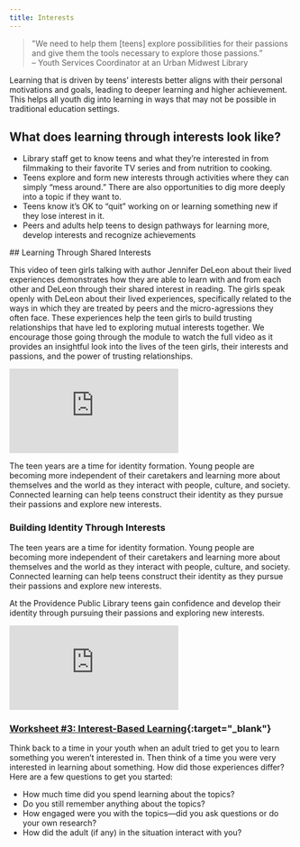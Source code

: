 ```yaml
---
title: Interests
---
```


> "We need to help them [teens] explore possibilities for their passions and give them the tools necessary to explore those passions.” <br/>– Youth Services Coordinator at an Urban Midwest Library
 
Learning that is driven by teens’ interests better aligns with their personal motivations and goals, leading to deeper learning and higher achievement. This helps all youth dig into learning in ways that may not be possible in traditional education settings. 


## What does learning through interests look like?


* Library staff get to know teens and what they’re interested in  from filmmaking to their favorite TV series and from nutrition to cooking. 
* Teens explore and form new interests through activities where they can simply “mess around.” There are also opportunities to dig more deeply into a topic if they want to.
* Teens know it’s OK to “quit” working on or learning something new if they lose interest in it. 
* Peers and adults help teens to design pathways for learning more, develop  interests and recognize achievements


<div class="callout videos" markdown="1">
## Learning Through Shared Interests

This video of teen girls talking with author Jennifer DeLeon about their lived experiences demonstrates how they are able to learn with and from each other and DeLeon through their shared interest in reading.  The girls speak openly with DeLeon about their lived experiences, specifically related to the ways in which they are treated by peers and the micro-agressions they often face.  These experiences help the teen girls to build trusting relationships that have led to exploring mutual interests together. We encourage those going through the module to watch the full video as it provides an insightful look into the lives of the teen girls, their interests and passions, and the power of trusting relationships.


<iframe src="https://www.youtube.com/embed/whvuEhNNleg?start=1451&end=3153" frameborder="0" allow="autoplay; encrypted-media" allowfullscreen></iframe>


</div>


The teen years are a time for identity formation. Young people are becoming more independent of their caretakers and learning more about themselves and the world as they interact with people, culture, and society. Connected learning can help teens construct their identity as they pursue their passions and explore new interests. 


### Building Identity Through Interests

The teen years are a time for identity formation. Young people are becoming more independent of their caretakers and learning more about themselves and the world as they interact with people, culture, and society. Connected learning can help teens construct their identity as they pursue their passions and explore new interests.

At the Providence Public Library teens gain confidence and develop their identity through pursuing their passions and exploring new interests.

<iframe src="https://www.youtube.com/embed/B92MWLn0wAQ" frameborder="0" allow="autoplay; encrypted-media" allowfullscreen></iframe>

</div>


<!--
## "If it smells like school, they won't touch it"
<iframe src="https://www.youtube.com/embed/3wMk8SqFoEk" frameborder="0" allow="autoplay; encrypted-media" allowfullscreen></iframe>

-->
	



<div class="callout activity" markdown="1">

### [Worksheet #3: Interest-Based Learning](https://docs.google.com/document/d/1X5MxpToji6SQEN3-6uzvvkfjpQFvUhTbZB1cPTM6FwA/edit#heading=h.vjbsa0pri5cm){:target="_blank"}

Think back to a time in your youth when an adult tried to get you to learn something you weren’t interested in. Then think of a time you were very interested in learning about something. How did those experiences differ? Here are a few questions to get you started:
* How much time did you spend learning about the topics?
* Do you still remember anything about the topics?
* How engaged were you with the topics—did you ask questions or do your own research?
* How did the adult (if any) in the situation interact with you?

</div>


